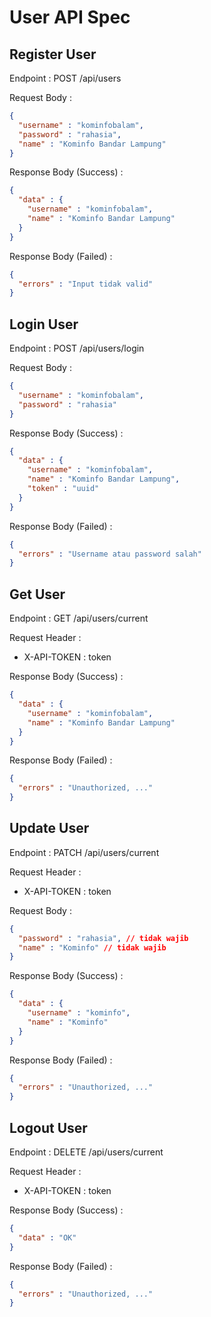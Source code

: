 # User API Spec

## Register User

Endpoint : POST /api/users

Request Body :

```json
{
  "username" : "kominfobalam",
  "password" : "rahasia",
  "name" : "Kominfo Bandar Lampung"
}
```

Response Body (Success) :

```json
{
  "data" : {
    "username" : "kominfobalam",
    "name" : "Kominfo Bandar Lampung"
  }
}
```

Response Body (Failed) :

```json
{
  "errors" : "Input tidak valid"
}
```

## Login User

Endpoint : POST /api/users/login

Request Body :

```json
{
  "username" : "kominfobalam",
  "password" : "rahasia"
}
```

Response Body (Success) :

```json
{
  "data" : {
    "username" : "kominfobalam",
    "name" : "Kominfo Bandar Lampung",
    "token" : "uuid"
  }
}
```

Response Body (Failed) :

```json
{
  "errors" : "Username atau password salah"
}
```

## Get User

Endpoint : GET /api/users/current

Request Header :
- X-API-TOKEN : token

Response Body (Success) :

```json
{
  "data" : {
    "username" : "kominfobalam",
    "name" : "Kominfo Bandar Lampung"
  }
}
```

Response Body (Failed) :

```json
{
  "errors" : "Unauthorized, ..."
}
```

## Update User

Endpoint : PATCH /api/users/current

Request Header :
- X-API-TOKEN : token

Request Body :

```json
{
  "password" : "rahasia", // tidak wajib
  "name" : "Kominfo" // tidak wajib
}
```

Response Body (Success) :

```json
{
  "data" : {
    "username" : "kominfo",
    "name" : "Kominfo"
  }
}
```

Response Body (Failed) :

```json
{
  "errors" : "Unauthorized, ..."
}
```

## Logout User

Endpoint : DELETE /api/users/current

Request Header :
- X-API-TOKEN : token

Response Body (Success) :

```json
{
  "data" : "OK"
}
```

Response Body (Failed) :

```json
{
  "errors" : "Unauthorized, ..."
}
```